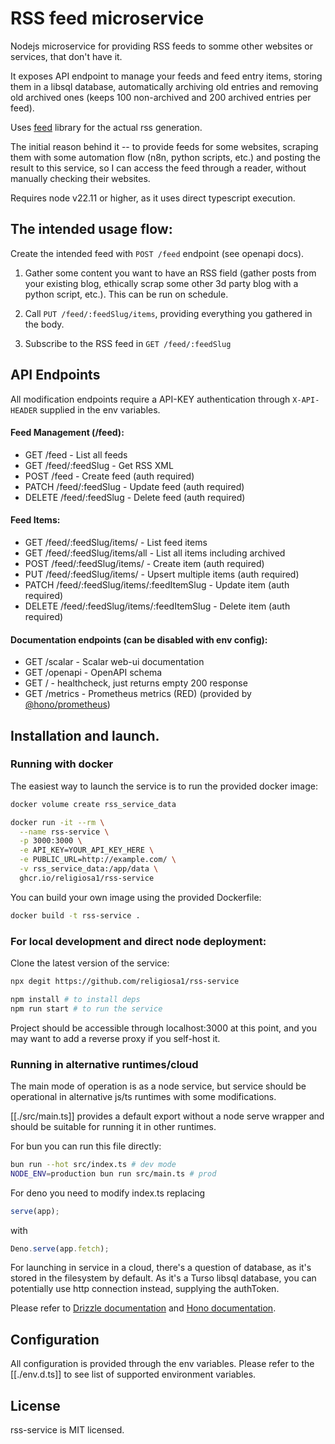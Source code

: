 # RSS feed microservice

Nodejs microservice for providing RSS feeds to somme other websites or services,
that don't have it.

It exposes API endpoint to manage your feeds and feed entry items, storing them
in a libsql database, automatically archiving old entries and removing old
archived ones (keeps 100 non-archived and 200 archived entries per feed).

Uses [feed](https://github.com/jpmonette/feed) library for the actual
rss generation.

The initial reason behind it -- to provide feeds for some websites, scraping
them with some automation flow (n8n, python scripts, etc.) and posting the
result to this service, so I can access the feed through a reader, without
manually checking their websites.

Requires node v22.11 or higher, as it uses direct typescript execution.

## The intended usage flow:

Create the intended feed with `POST /feed` endpoint (see openapi docs).

1. Gather some content you want to have an RSS field (gather posts from your
   existing blog, ethically scrap some other 3d party blog with a python script,
   etc.). This can be run on schedule.

2. Call `PUT /feed/:feedSlug/items`, providing everything you gathered in the
   body.
3. Subscribe to the RSS feed in `GET /feed/:feedSlug`

## API Endpoints

All modification endpoints require a API-KEY authentication through
`X-API-HEADER` supplied in the env variables.

#### Feed Management (/feed):

- GET /feed - List all feeds
- GET /feed/:feedSlug - Get RSS XML
- POST /feed - Create feed (auth required)
- PATCH /feed/:feedSlug - Update feed (auth required)
- DELETE /feed/:feedSlug - Delete feed (auth required)

#### Feed Items:

- GET /feed/:feedSlug/items/ - List feed items
- GET /feed/:feedSlug/items/all - List all items including archived
- POST /feed/:feedSlug/items/ - Create item (auth required)
- PUT /feed/:feedSlug/items/ - Upsert multiple items (auth required)
- PATCH /feed/:feedSlug/items/:feedItemSlug - Update item (auth required)
- DELETE /feed/:feedSlug/items/:feedItemSlug - Delete item (auth required)

#### Documentation endpoints (can be disabled with env config):

- GET /scalar - Scalar web-ui documentation
- GET /openapi - OpenAPI schema
- GET / - healthcheck, just returns empty 200 response
- GET /metrics - Prometheus metrics (RED) (provided by [@hono/prometheus](https://www.npmjs.com/package/@hono/prometheus))

## Installation and launch.

### Running with docker

The easiest way to launch the service is to run the provided docker image:

```sh
docker volume create rss_service_data

docker run -it --rm \
  --name rss-service \
  -p 3000:3000 \
  -e API_KEY=YOUR_API_KEY_HERE \
  -e PUBLIC_URL=http://example.com/ \
  -v rss_service_data:/app/data \
  ghcr.io/religiosa1/rss-service
```

You can build your own image using the provided Dockerfile:

```sh
docker build -t rss-service .
```

### For local development and direct node deployment:

Clone the latest version of the service:

```sh
npx degit https://github.com/religiosa1/rss-service
```

```sh
npm install # to install deps
npm run start # to run the service
```

Project should be accessible through localhost:3000 at this point, and you may
want to add a reverse proxy if you self-host it.

### Running in alternative runtimes/cloud

The main mode of operation is as a node service, but service should be
operational in alternative js/ts runtimes with some modifications.

[[./src/main.ts]] provides a default export without a node serve wrapper and
should be suitable for running it in other runtimes.

For bun you can run this file directly:

```sh
bun run --hot src/index.ts # dev mode
NODE_ENV=production bun run src/main.ts # prod
```

For deno you need to modify index.ts replacing

```ts
serve(app);
```

with

```ts
Deno.serve(app.fetch);
```

For launching in service in a cloud, there's a question of database, as it's
stored in the filesystem by default. As it's a Turso libsql database, you can
potentially use http connection instead, supplying the authToken.

Please refer to
[Drizzle documentation](https://orm.drizzle.team/docs/get-started/d1-new)
and
[Hono documentation](https://hono.dev/docs/getting-started/cloudflare-workers).

## Configuration

All configuration is provided through the env variables. Please refer to the
[[./env.d.ts]] to see list of supported environment variables.

## License

rss-service is MIT licensed.
